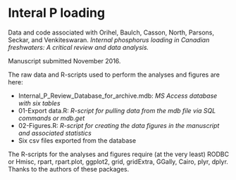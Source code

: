 # Interal P loading

Data and code associated with Orihel, Baulch, Casson, North, Parsons, Seckar, and Venkiteswaran. *Internal phosphorus loading in Canadian freshwaters: A critical review and data analysis.*

Manuscript submitted November 2016.

The raw data and R-scripts used to perform the analyses and figures are here:

* Internal_P_Review_Database_for_archive.mdb: *MS Access database with six tables*
* 01-Export data.R: *R-script for pulling data from the mdb file via SQL commands or mdb.get*
* 02-Figures.R: *R-script for creating the data figures in the manuscript and associated statistics*
* Six csv files exported from the database

The R-scripts for the analyses and figures require (at the very least) RODBC or Hmisc, rpart, rpart.plot, ggplot2, grid, gridExtra, GGally, Cairo, plyr, dplyr. Thanks to the authors of these packages.
